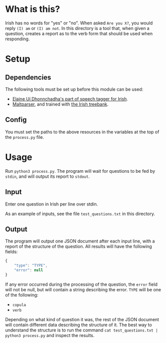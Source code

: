 # What is this?

Irish has no words for "yes" or "no". When asked `Are you X?`, you would reply `(I) am` or `(I) am not`. In this directory is a tool that, when given a question, creates a report as to the verb form that should be used when responding.

# Setup

## Dependencies

The following tools must be set up before this module can be used:

- [Elaine Uí Dhonnchadha's part of speech tagger for Irish](https://github.com/uidhonne).
- [Maltparser](http://www.maltparser.org/), and trained with [the Irish treebank](https://github.com/tlynn747/IrishDependencyTreebank/blob/master/1020-gold_master_IrishTreebank.conll).

## Config

You must set the paths to the above resources in the variables at the top of the `process.py` file.

# Usage

Run `python3 process.py`. The program will wait for questions to be fed by `stdin`, and will output its report to `stdout`.

## Input

Enter one question in Irish per line over stdin.

As an example of inputs, see the file `test_questions.txt` in this directory.

## Output

The program will output one JSON document after each input line, with a report of the structure of the question. All results will have the following fields:

```js
{
    "type": "TYPE",
    "error": null
}
```

If any error occurred during the processing of the question, the `error` field will not be null, but will contain a string describing the error. `TYPE` will be one of the following:

- `copula`
- `verb`

Depending on what kind of question it was, the rest of the JSON document will contain different data describing the structure of it. The best way to understand the structure is to run the command `cat test_questions.txt | python3 process.py` and inspect the results.
